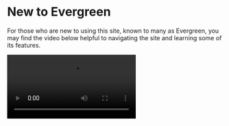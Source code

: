 # New to Evergreen

For those who are new to using this site, known to many as Evergreen, you may find the video below helpful to navigating the site and learning some of its features.

<video src="Evergreen%20Walkthrough.mp4" controls title="Evergreen Walkthrough"></video>